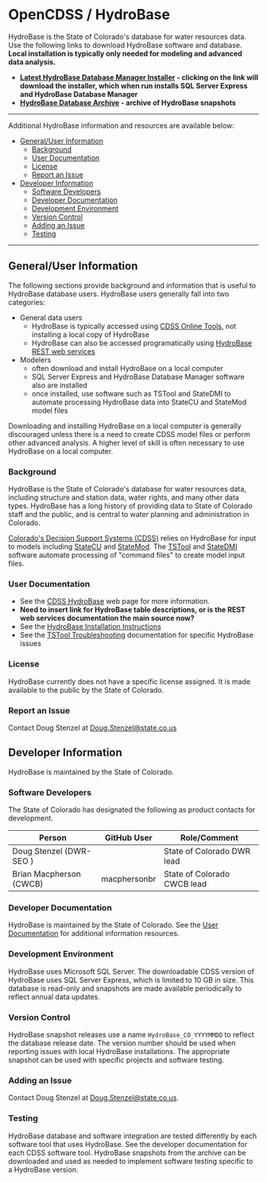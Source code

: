 # OpenCDSS / HydroBase #

HydroBase is the State of Colorado's database for water resources data.
Use the following links to download HydroBase software and database.
**Local installation is typically only needed for modeling and advanced data analysis.**

* **[Latest HydroBase Database Manager Installer](https://dnrftp.state.co.us/DWR/Modeling/HydroBase/CDSSLocalHydroBase_Installer.zip) - clicking
on the link will download the installer, which when run installs SQL Server Express and HydroBase Database Manager**
* **[HydroBase Database Archive](https://dnrftp.state.co.us/DWR/Modeling/HydroBase/) - archive of HydroBase snapshots**

--------------

Additional HydroBase information and resources are available below:

* [General/User Information](#generaluser-information)
	+ [Background](#background)
	+ [User Documentation](#user-documentation)
	+ [License](#license)
	+ [Report an Issue](#report-an-issue)
* [Developer Information](#developer-information)
	+ [Software Developers](#software-developers)
	+ [Developer Documentation](#developer-documentation)
	+ [Development Environment](#development-environment)
	+ [Version Control](#version-control)
	+ [Adding an Issue](#adding-an-issue)
	+ [Testing](#testing)

------------------

## General/User Information  ##

The following sections provide background and information that is useful to HydroBase database users.
HydroBase users generally fall into two categories:

* General data users
	+ HydroBase is typically accessed using [CDSS Online Tools](https://dwr.state.co.us/Tools),
	not installing a local copy of HydroBase
	+ HydroBase can also be accessed programatically using
	[HydroBase REST web services](https://dwr.state.co.us/rest/get/help)
* Modelers
	+ often download and install HydroBase on a local computer
	+ SQL Server Express and HydroBase Database Manager software also are installed
	+ once installed, use software such as TSTool and StateDMI to automate processing
	HydroBase data into StateCU and StateMod model files

Downloading and installing HydroBase on a local computer is generally discouraged unless
there is a need to create CDSS model files or perform other advanced analysis.
A higher level of skill is often necessary to use HydroBase on a local computer.

### Background ###

HydroBase is the State of Colorado's database for water resources data,
including structure and station data, water rights, and many other data types.
HydroBase has a long history of providing data to State of Colorado staff and the public,
and is central to water planning and administration in Colorado.

[Colorado's Decision Support Systems (CDSS)](https://cdss.colorado.gov/)
relies on HydroBase for input to models including [StateCU](statecu.md) and [StateMod](statemod.md).
The [TSTool](tstool.md) and [StateDMI](statedmi.md) software automate processing of
"command files" to create model input files.

### User Documentation ###

* See the [CDSS HydroBase](https://cdss.colorado.gov/software/hydrobase) web page for more information.
* **Need to insert link for HydroBase table descriptions, or is the REST web services documentation the main source now?**
* See the [HydroBase Installation Instructions](https://opencdss.state.co.us/hydrobase/index.html)
* See the [TSTool Troubleshooting](http://opencdss.state.co.us/tstool/latest/doc-user/troubleshooting/troubleshooting/) documentation for specific HydroBase issues

### License ###

HydroBase currently does not have a specific license assigned.
It is made available to the public by the State of Colorado.

### Report an Issue ###

Contact Doug Stenzel at [Doug.Stenzel@state.co.us](mailto:Doug.Stenzel@state.co.us)

## Developer Information ##

HydroBase is maintained by the State of Colorado.

### Software Developers ###

The State of Colorado has designated the following as product contacts for development.

|**Person**             |**GitHub User**|**Role/Comment**|
|-----------------------|---------------|--------------------------------------------------------------------------------|
|Doug Stenzel (DWR-SEO )|			 	|State of Colorado DWR lead                                                     |
|Brian Macpherson (CWCB)|macphersonbr   |State of Colorado CWCB lead                                                     |

### Developer Documentation ###

HydroBase is maintained by the State of Colorado.
See the [User Documentation](#user-documentation) for additional information resources.

### Development Environment ###

HydroBase uses Microsoft SQL Server.
The downloadable CDSS version of HydroBase uses SQL Server Express, which is limited to 10 GB in size.
This database is read-only and snapshots are made available periodically to reflect annual data updates.

### Version Control ###

HydroBase snapshot releases use a name `HydroBase_CO_YYYYMMDD` to reflect the database release date.
The version number should be used when reporting issues with local HydroBase installations.
The appropriate snapshot can be used with specific projects and software testing.

### Adding an Issue ###

Contact Doug Stenzel at [Doug.Stenzel@state.co.us](mailto:Doug.Stenzel@state.co.us).

### Testing ###

HydroBase database and software integration are tested differently by each software tool
that uses HydroBase.  See the developer documentation for each CDSS software tool.
HydroBase snapshots from the archive can be downloaded and used as needed to implement
software testing specific to a HydroBase version.
